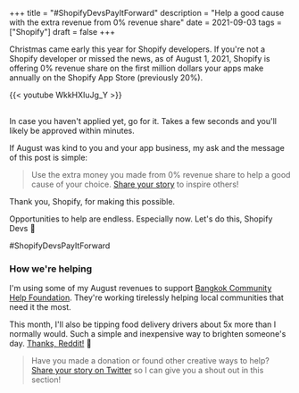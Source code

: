 +++
title = "#ShopifyDevsPayItForward"
description = "Help a good cause with the extra revenue from 0% revenue share"
date = 2021-09-03
tags = ["Shopify"]
draft = false
+++

Christmas came early this year for Shopify developers. If you're not a Shopify developer or missed the news,
as of August 1, 2021, Shopify is offering 0% revenue share on the first million dollars your apps make annually
on the Shopify App Store (previously 20%).

<div style="margin-bottom: 30px;">
{{< youtube WkkHXIuJg_Y >}}
</div>

In case you haven't applied yet, go for it. Takes a few seconds and you'll likely be approved within minutes.

If August was kind to you and your app business, my ask and the message of this post is simple:

> Use the extra money you made from 0% revenue share to help a good cause of your choice.
> [Share your story](https://klimo.io) to inspire others!

Thank you, Shopify, for making this possible.

Opportunities to help are endless. Especially now. Let's do this, Shopify Devs 👫

#ShopifyDevsPayItForward

### How we're helping

I'm using some of my August revenues to support [Bangkok Community Help Foundation](https://www.facebook.com/BkkCommunityHelp).
They're working tirelessly helping local communities that need it the most.

This month, I'll also be tipping food delivery drivers about 5x more than I normally would.
Such a simple and inexpensive way to brighten someone's day.
[Thanks, Reddit!](https://www.reddit.com/r/MadeMeSmile/comments/ph3pdn/giving_large_tips_to_drivethru_workers/) 💖

> Have you made a donation or found other creative ways to help?
> [Share your story on Twitter](https://klimo.io) so I can give you a shout out in this section!
